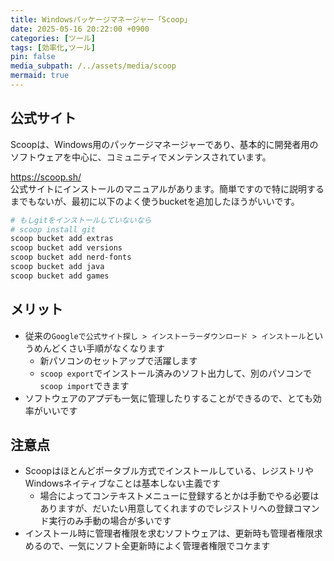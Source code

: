 ```yaml
---
title: Windowsパッケージマネージャー「Scoop」
date: 2025-05-16 20:22:00 +0900
categories: [ツール]
tags: [効率化,ツール]
pin: false
media_subpath: /../assets/media/scoop
mermaid: true
---
```




## 公式サイト

Scoopは、Windows用のパッケージマネージャーであり、基本的に開発者用のソフトウェアを中心に、コミュニティでメンテンスされています。

<https://scoop.sh/>  
公式サイトにインストールのマニュアルがあります。簡単ですので特に説明するまでもないが、最初に以下のよく使うbucketを追加したほうがいいです。

```bash
# もしgitをインストールしていないなら
# scoop install git
scoop bucket add extras
scoop bucket add versions
scoop bucket add nerd-fonts
scoop bucket add java
scoop bucket add games
```

## メリット

- 従来の`Googleで公式サイト探し > インストーラーダウンロード > インストール`というめんどくさい手順がなくなります
  - 新パソコンのセットアップで活躍します
  - `scoop export`でインストール済みのソフト出力して、別のパソコンで`scoop import`できます
- ソフトウェアのアプデも一気に管理したりすることができるので、とても効率がいいです

## 注意点

- Scoopはほとんどポータブル方式でインストールしている、レジストリやWindowsネイティブなことは基本しない主義です
  - 場合によってコンテキストメニューに登録するとかは手動でやる必要はありますが、だいたい用意してくれますのでレジストリへの登録コマンド実行のみ手動の場合が多いです
- インストール時に管理者権限を求むソフトウェアは、更新時も管理者権限求めるので、一気にソフト全更新時によく管理者権限でコケます
